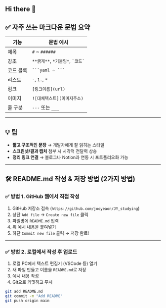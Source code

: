## Hi there 👋

<!--
**jooyeaon/jooyeaon** is a ✨ _special_ ✨ repository because its `README.md` (this file) appears on your GitHub profile.

Here are some ideas to get you started:

- 🔭 I’m currently working on ...
- 🌱 I’m currently learning ...
- 👯 I’m looking to collaborate on ...
- 🤔 I’m looking for help with ...
- 💬 Ask me about ...
- 📫 How to reach me: ...
- 😄 Pronouns: ...
- ⚡ Fun fact: ...
-->


## ✅ 자주 쓰는 마크다운 문법 요약

| 기능 | 문법 예시 |
|------|-----------|
| 제목 | `#` ~ `######` |
| 강조 | `**굵게**`, `*기울임*`, `` `코드` `` |
| 코드 블록 | ```` ```yaml ~ ``` ```` |
| 리스트 | `-`, `1.`, `*` |
| 링크 | `[링크이름](url)` |
| 이미지 | `![대체텍스트](이미지주소)` |
| 줄 구분 | `---` 또는 `___` |

---

## 💡 팁

- **짧고 구조적인 문장** → 개발자에게 잘 읽히는 스타일
- **스크린샷/결과 캡처** 첨부 시 시각적 전달력 상승
- **정리 링크 연결** → 블로그나 Notion과 연동 시 포트폴리오화 가능



---

## 🛠️ README.md 작성 & 저장 방법 (2가지 방법)

### ✅ 방법 1. GitHub 웹에서 직접 작성

1. GitHub 저장소 접속 (`https://github.com/jooyeaon/JY_studying`)
2. 상단 `Add file` → `Create new file` 클릭
3. 파일명에 `README.md` 입력
4. 위 예시 내용을 붙여넣기
5. 하단 `Commit new file` 클릭 → 저장 완료!

---

### ✅ 방법 2. 로컬에서 작성 후 업로드

1. 로컬 PC에서 텍스트 편집기 (VSCode 등) 열기
2. 새 파일 만들고 이름을 `README.md`로 저장
3. 예시 내용 작성
4. Git으로 커밋하고 푸시

```bash
git add README.md
git commit -m "Add README"
git push origin main

